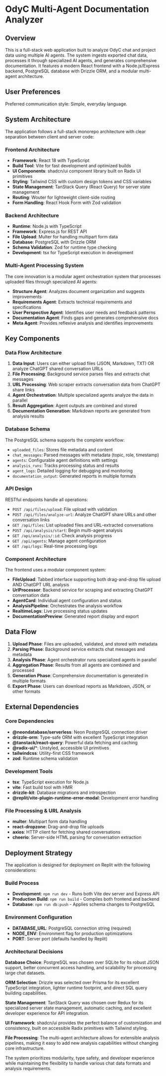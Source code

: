 # OdyC Multi-Agent Documentation Analyzer

## Overview

This is a full-stack web application built to analyze OdyC chat and project data using multiple AI agents. The system ingests exported chat data, processes it through specialized AI agents, and generates comprehensive documentation. It features a modern React frontend with a Node.js/Express backend, PostgreSQL database with Drizzle ORM, and a modular multi-agent architecture.

## User Preferences

Preferred communication style: Simple, everyday language.

## System Architecture

The application follows a full-stack monorepo architecture with clear separation between client and server code:

### Frontend Architecture
- **Framework**: React 18 with TypeScript
- **Build Tool**: Vite for fast development and optimized builds
- **UI Components**: shadcn/ui component library built on Radix UI primitives
- **Styling**: Tailwind CSS with custom design tokens and CSS variables
- **State Management**: TanStack Query (React Query) for server state management
- **Routing**: Wouter for lightweight client-side routing
- **Form Handling**: React Hook Form with Zod validation

### Backend Architecture
- **Runtime**: Node.js with TypeScript
- **Framework**: Express.js for REST API
- **File Upload**: Multer for handling multipart form data
- **Database**: PostgreSQL with Drizzle ORM
- **Schema Validation**: Zod for runtime type checking
- **Development**: tsx for TypeScript execution in development

### Multi-Agent Processing System
The core innovation is a modular agent orchestration system that processes uploaded files through specialized AI agents:

- **Structure Agent**: Analyzes document organization and suggests improvements
- **Requirements Agent**: Extracts technical requirements and specifications  
- **User Perspective Agent**: Identifies user needs and feedback patterns
- **Documentation Agent**: Finds gaps and generates comprehensive docs
- **Meta Agent**: Provides reflexive analysis and identifies improvements

## Key Components

### Data Flow Architecture
1. **Data Input**: Users can either upload files (JSON, Markdown, TXT) OR analyze ChatGPT shared conversation URLs
2. **File Processing**: Background service parses files and extracts chat messages
3. **URL Processing**: Web scraper extracts conversation data from ChatGPT share links
4. **Agent Orchestration**: Multiple specialized agents analyze the data in parallel
5. **Result Aggregation**: Agent outputs are combined and stored
6. **Documentation Generation**: Markdown reports are generated from analysis results

### Database Schema
The PostgreSQL schema supports the complete workflow:

- `uploaded_files`: Stores file metadata and content
- `chat_messages`: Parsed messages with metadata (topic, role, timestamp)
- `agents`: Configurable agent definitions with settings
- `analysis_runs`: Tracks processing status and results
- `agent_logs`: Detailed logging for debugging and monitoring
- `documentation_output`: Generated reports in multiple formats

### API Design
RESTful endpoints handle all operations:

- `POST /api/files/upload`: File upload with validation
- `POST /api/files/analyze-url`: Analyze ChatGPT share URLs and other conversation links
- `GET /api/files`: List uploaded files and URL-extracted conversations
- `POST /api/analysis/start`: Begin multi-agent analysis
- `GET /api/analysis/:id`: Check analysis progress
- `GET /api/agents`: Manage agent configuration
- `GET /api/logs`: Real-time processing logs

### Component Architecture
The frontend uses a modular component system:

- **FileUpload**: Tabbed interface supporting both drag-and-drop file upload AND ChatGPT URL analysis
- **UrlProcessor**: Backend service for scraping and extracting ChatGPT conversation data
- **AgentCard**: Individual agent configuration and status
- **AnalysisPipeline**: Orchestrates the analysis workflow
- **RealtimeLogs**: Live processing status updates
- **DocumentationPreview**: Generated report display and export

## Data Flow

1. **Upload Phase**: Files are uploaded, validated, and stored with metadata
2. **Parsing Phase**: Background service extracts chat messages and metadata
3. **Analysis Phase**: Agent orchestrator runs specialized agents in parallel
4. **Aggregation Phase**: Results from all agents are combined and processed
5. **Generation Phase**: Comprehensive documentation is generated in multiple formats
6. **Export Phase**: Users can download reports as Markdown, JSON, or other formats

## External Dependencies

### Core Dependencies
- **@neondatabase/serverless**: Neon PostgreSQL connection driver
- **drizzle-orm**: Type-safe ORM with excellent TypeScript integration
- **@tanstack/react-query**: Powerful data fetching and caching
- **@radix-ui/***: Unstyled, accessible UI primitives
- **tailwindcss**: Utility-first CSS framework
- **zod**: Runtime schema validation

### Development Tools
- **tsx**: TypeScript execution for Node.js
- **vite**: Fast build tool with HMR
- **drizzle-kit**: Database migrations and introspection
- **@replit/vite-plugin-runtime-error-modal**: Development error handling

### File Processing & URL Analysis
- **multer**: Multipart form data handling
- **react-dropzone**: Drag-and-drop file uploads
- **axios**: HTTP client for fetching shared conversations
- **cheerio**: Server-side HTML parsing for conversation extraction

## Deployment Strategy

The application is designed for deployment on Replit with the following considerations:

### Build Process
- **Development**: `npm run dev` - Runs both Vite dev server and Express API
- **Production Build**: `npm run build` - Compiles both frontend and backend
- **Database**: `npm run db:push` - Applies schema changes to PostgreSQL

### Environment Configuration
- **DATABASE_URL**: PostgreSQL connection string (required)
- **NODE_ENV**: Environment flag for production optimizations
- **PORT**: Server port (defaults handled by Replit)

### Architectural Decisions

**Database Choice**: PostgreSQL was chosen over SQLite for its robust JSON support, better concurrent access handling, and scalability for processing large chat datasets.

**ORM Selection**: Drizzle was selected over Prisma for its excellent TypeScript integration, lighter runtime footprint, and direct SQL query building capabilities.

**State Management**: TanStack Query was chosen over Redux for its specialized server state management, automatic caching, and excellent developer experience for API integration.

**UI Framework**: shadcn/ui provides the perfect balance of customization and consistency, built on accessible Radix primitives with Tailwind styling.

**File Processing**: The multi-agent architecture allows for extensible analysis pipelines, making it easy to add new analysis capabilities without changing core infrastructure.

The system prioritizes modularity, type safety, and developer experience while maintaining the flexibility to handle various chat data formats and analysis requirements.